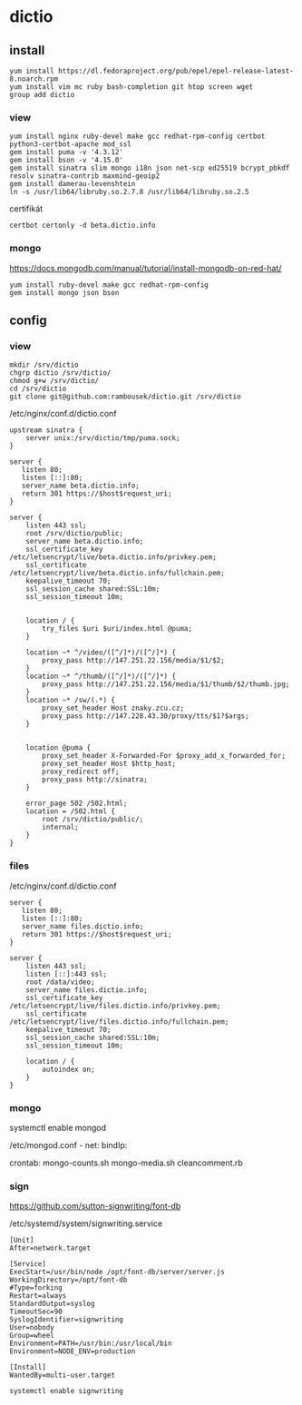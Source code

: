 # dictio

## install

```
yum install https://dl.fedoraproject.org/pub/epel/epel-release-latest-8.noarch.rpm
yum install vim mc ruby bash-completion git htop screen wget
group add dictio
```

### view
```
yum install nginx ruby-devel make gcc redhat-rpm-config certbot python3-certbot-apache mod_ssl
gem install puma -v '4.3.12'
gem install bson -v '4.15.0'
gem install sinatra slim mongo i18n json net-scp ed25519 bcrypt_pbkdf resolv sinatra-contrib maxmind-geoip2
gem install damerau-levenshtein
ln -s /usr/lib64/libruby.so.2.7.8 /usr/lib64/libruby.so.2.5
```

certifikát
```
certbot certonly -d beta.dictio.info
```

### mongo
https://docs.mongodb.com/manual/tutorial/install-mongodb-on-red-hat/
```
yum install ruby-devel make gcc redhat-rpm-config
gem install mongo json bson
```

## config
### view
```
mkdir /srv/dictio
chgrp dictio /srv/dictio/
chmod g+w /srv/dictio/
cd /srv/dictio 
git clone git@github.com:rambousek/dictio.git /srv/dictio
```

/etc/nginx/conf.d/dictio.conf
```
upstream sinatra {
    server unix:/srv/dictio/tmp/puma.sock;
}

server {
   listen 80;
   listen [::]:80;
   server_name beta.dictio.info;
   return 301 https://$host$request_uri;
}

server {
    listen 443 ssl;
    root /srv/dictio/public;
    server_name beta.dictio.info;
    ssl_certificate_key /etc/letsencrypt/live/beta.dictio.info/privkey.pem;
    ssl_certificate /etc/letsencrypt/live/beta.dictio.info/fullchain.pem;
    keepalive_timeout 70;
    ssl_session_cache shared:SSL:10m;
    ssl_session_timeout 10m;


    location / {
        try_files $uri $uri/index.html @puma;
    }

    location ~* ^/video/([^/]*)/([^/]*) {
        proxy_pass http://147.251.22.156/media/$1/$2;
    }
    location ~* ^/thumb/([^/]*)/([^/]*) {
        proxy_pass http://147.251.22.156/media/$1/thumb/$2/thumb.jpg;
    }
    location ~* /sw/(.*) {
        proxy_set_header Host znaky.zcu.cz;
        proxy_pass http://147.228.43.30/proxy/tts/$1?$args;
    }


    location @puma {
        proxy_set_header X-Forwarded-For $proxy_add_x_forwarded_for;
        proxy_set_header Host $http_host;
        proxy_redirect off;
        proxy_pass http://sinatra;
    }

    error_page 502 /502.html;
    location = /502.html {
        root /srv/dictio/public/;
        internal;
    }
}
```

### files
/etc/nginx/conf.d/dictio.conf
```
server {
   listen 80;
   listen [::]:80;      
   server_name files.dictio.info;
   return 301 https://$host$request_uri;
}

server {
    listen 443 ssl;
    listen [::]:443 ssl;
    root /data/video;
    server_name files.dictio.info;
    ssl_certificate_key /etc/letsencrypt/live/files.dictio.info/privkey.pem;
    ssl_certificate /etc/letsencrypt/live/files.dictio.info/fullchain.pem;
    keepalive_timeout 70;
    ssl_session_cache shared:SSL:10m;
    ssl_session_timeout 10m;

    location / {
        autoindex on;
    }
}
```

### mongo
systemctl enable mongod

/etc/mongod.conf - net: bindIp:

crontab: mongo-counts.sh mongo-media.sh cleancomment.rb

### sign
https://github.com/sutton-signwriting/font-db

/etc/systemd/system/signwriting.service

```
[Unit]
After=network.target

[Service]
ExecStart=/usr/bin/node /opt/font-db/server/server.js
WorkingDirectory=/opt/font-db
#Type=forking
Restart=always
StandardOutput=syslog
TimeoutSec=90
SyslogIdentifier=signwriting
User=nobody
Group=wheel
Environment=PATH=/usr/bin:/usr/local/bin
Environment=NODE_ENV=production

[Install]
WantedBy=multi-user.target
```

```systemctl enable signwriting```
